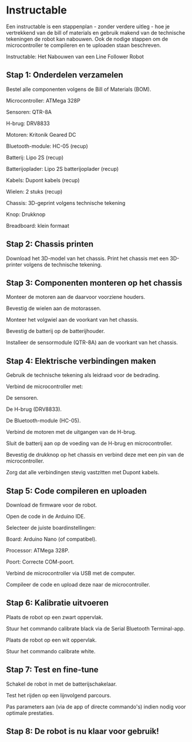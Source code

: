 # Instructable

Een instructable is een stappenplan - zonder verdere uitleg - hoe je vertrekkend van de bill of materials en gebruik makend van de technische tekeningen de robot kan nabouwen. Ook de nodige stappen om de microcontroller te compileren en te uploaden staan beschreven.

Instructable: Het Nabouwen van een Line Follower Robot

## Stap 1: Onderdelen verzamelen

Bestel alle componenten volgens de Bill of Materials (BOM).

Microcontroller: ATMega 328P

Sensoren: QTR-8A

H-brug: DRV8833

Motoren: Kritonik Geared DC

Bluetooth-module: HC-05 (recup)

Batterij: Lipo 2S (recup)

Batterijoplader: Lipo 2S batterijoplader (recup)

Kabels: Dupont kabels (recup)

Wielen: 2 stuks (recup)

Chassis: 3D-geprint volgens technische tekening

Knop: Drukknop

Breadboard: klein formaat

## Stap 2: Chassis printen

Download het 3D-model van het chassis.
Print het chassis met een 3D-printer volgens de technische tekening.
## Stap 3: Componenten monteren op het chassis

Monteer de motoren aan de daarvoor voorziene houders.

Bevestig de wielen aan de motorassen.

Monteer het volgwiel aan de voorkant van het chassis.

Bevestig de batterij op de batterijhouder.

Installeer de sensormodule (QTR-8A) aan de voorkant van het chassis.

## Stap 4: Elektrische verbindingen maken

Gebruik de technische tekening als leidraad voor de bedrading.

Verbind de microcontroller met:

De sensoren.

De H-brug (DRV8833).

De Bluetooth-module (HC-05).

Verbind de motoren met de uitgangen van de H-brug.

Sluit de batterij aan op de voeding van de H-brug en microcontroller.

Bevestig de drukknop op het chassis en verbind deze met een pin van de microcontroller.

Zorg dat alle verbindingen stevig vastzitten met Dupont kabels.

## Stap 5: Code compileren en uploaden

Download de firmware voor de robot.

Open de code in de Arduino IDE.

Selecteer de juiste boardinstellingen:

Board: Arduino Nano (of compatibel).

Processor: ATMega 328P.

Poort: Correcte COM-poort.

Verbind de microcontroller via USB met de computer.

Compileer de code en upload deze naar de microcontroller.

## Stap 6: Kalibratie uitvoeren

Plaats de robot op een zwart oppervlak.

Stuur het commando calibrate black via de Serial Bluetooth Terminal-app.

Plaats de robot op een wit oppervlak.

Stuur het commando calibrate white.

## Stap 7: Test en fine-tune

Schakel de robot in met de batterijschakelaar.

Test het rijden op een lijnvolgend parcours.

Pas parameters aan (via de app of directe commando's) indien nodig voor optimale prestaties.

## Stap 8: De robot is nu klaar voor gebruik!
